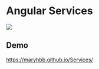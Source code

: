 # Angular Services

![](https://github.com/maryhbb/Servuces/actions/workflows/workflow.yml/badge.svg)


## Demo

https://maryhbb.github.io/Services/



